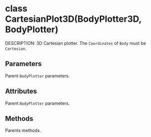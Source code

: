 # class CartesianPlot3D(BodyPlotter3D, BodyPlotter)
DESCRIPTION: 3D Cartesian plotter. The `Coordinates` of `Body` must be `Cartesian`.


## Parameters
Parent `BodyPlotter` parameters.


## Attributes
Parent `BodyPlotter` parameters.


## Methods
Parents methods.

